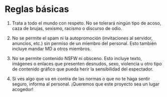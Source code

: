 # Reglas básicas

1. Trata a todo el mundo con respeto. No se tolerará ningún tipo de acoso, caza de brujas, sexismo, racismo o discurso de odio.

2. No se permite el spam ni la autopromoción (invitaciones al servidor, anuncios, etc.) sin permiso de un miembro del personal. Esto también incluye mandar MD a otros miembros.

3. No se permite contenido NSFW ni obsceno. Esto incluye texto, imágenes o enlaces que presenten desnudos, sexo, violencia u otro tipo de contenido gráfico que pueda herir la sensibilidad del espectador.

4. Si ves algo que va en contra de las normas o que no te haga sentir seguro, informa al personal. ¡Queremos que este proyecto sea un lugar acogedor!
